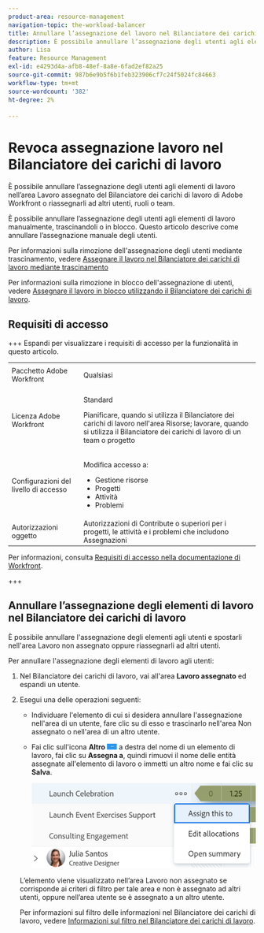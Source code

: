 ```yaml
---
product-area: resource-management
navigation-topic: the-workload-balancer
title: Annullare l’assegnazione del lavoro nel Bilanciatore dei carichi di lavoro
description: È possibile annullare l’assegnazione degli utenti agli elementi di lavoro nell’area Lavoro assegnato del Bilanciatore dei carichi di lavoro di Adobe Workfront o riassegnarli ad altri utenti, ruoli o team.
author: Lisa
feature: Resource Management
exl-id: e4293d4a-afb8-48ef-8a8e-6fad2ef82a25
source-git-commit: 987b6e9b5f6b1feb323906cf7c24f5024fc84663
workflow-type: tm+mt
source-wordcount: '382'
ht-degree: 2%

---
```


# Revoca assegnazione lavoro nel Bilanciatore dei carichi di lavoro

È possibile annullare l’assegnazione degli utenti agli elementi di lavoro nell’area Lavoro assegnato del Bilanciatore dei carichi di lavoro di Adobe Workfront o riassegnarli ad altri utenti, ruoli o team.

È possibile annullare l’assegnazione degli utenti agli elementi di lavoro manualmente, trascinandoli o in blocco. Questo articolo descrive come annullare l’assegnazione manuale degli utenti.

Per informazioni sulla rimozione dell&#39;assegnazione degli utenti mediante trascinamento, vedere [Assegnare il lavoro nel Bilanciatore dei carichi di lavoro mediante trascinamento](../../resource-mgmt/workload-balancer/assign-work-in-workload-balancer-by-drag-and-drop.md)

Per informazioni sulla rimozione in blocco dell&#39;assegnazione di utenti, vedere [Assegnare il lavoro in blocco utilizzando il Bilanciatore dei carichi di lavoro](../../resource-mgmt/workload-balancer/assign-work-in-workload-balancer-in-bulk.md).

## Requisiti di accesso

+++ Espandi per visualizzare i requisiti di accesso per la funzionalità in questo articolo.

<table style="table-layout:auto"> 
 <col> 
 <col> 
 <tbody> 
  <tr> 
   <td>Pacchetto Adobe Workfront</td> 
   <td><p>Qualsiasi</p></td>
  </tr>
  <tr> 
   <td>Licenza Adobe Workfront</td> 
   <td><p>Standard</p>
       <p>Pianificare, quando si utilizza il Bilanciatore dei carichi di lavoro nell'area Risorse; lavorare, quando si utilizza il Bilanciatore dei carichi di lavoro di un team o progetto</p></td>
  </tr> 
  <tr> 
   <td>Configurazioni del livello di accesso</td> 
   <td> <p>Modifica accesso a:</p> 
    <ul> 
     <li>Gestione risorse</li> 
     <li>Progetti</li> 
     <li>Attività</li> 
     <li>Problemi</li> 
    </ul></td>
  </tr> 
  <tr> 
   <td>Autorizzazioni oggetto</td> 
   <td>Autorizzazioni di Contribute o superiori per i progetti, le attività e i problemi che includono Assegnazioni</td> 
  </tr> 
 </tbody> 
</table>

Per informazioni, consulta [Requisiti di accesso nella documentazione di Workfront](/help/quicksilver/administration-and-setup/add-users/access-levels-and-object-permissions/access-level-requirements-in-documentation.md).

+++

## Annullare l’assegnazione degli elementi di lavoro nel Bilanciatore dei carichi di lavoro

È possibile annullare l&#39;assegnazione degli elementi agli utenti e spostarli nell&#39;area Lavoro non assegnato oppure riassegnarli ad altri utenti.

Per annullare l&#39;assegnazione degli elementi di lavoro agli utenti:

1. Nel Bilanciatore dei carichi di lavoro, vai all&#39;area **Lavoro assegnato** ed espandi un utente.
1. Esegui una delle operazioni seguenti:

   * Individuare l&#39;elemento di cui si desidera annullare l&#39;assegnazione nell&#39;area di un utente, fare clic su di esso e trascinarlo nell&#39;area Non assegnato o nell&#39;area di un altro utente.
   * Fai clic sull&#39;icona **Altro** ![Icona Altro](assets/more-icon-task-list.png) a destra del nome di un elemento di lavoro, fai clic su **Assegna a**, quindi rimuovi il nome delle entità assegnate all&#39;elemento di lavoro o immetti un altro nome e fai clic su **Salva**.

     ![Assegna a](assets/assign-this-to-link-from-task-wb-nwe-350x104.png)

   L’elemento viene visualizzato nell’area Lavoro non assegnato se corrisponde ai criteri di filtro per tale area e non è assegnato ad altri utenti, oppure nell’area utente se è assegnato a un altro utente.

   Per informazioni sul filtro delle informazioni nel Bilanciatore dei carichi di lavoro, vedere [Informazioni sul filtro nel Bilanciatore dei carichi di lavoro](../../resource-mgmt/workload-balancer/filter-information-workload-balancer.md).
